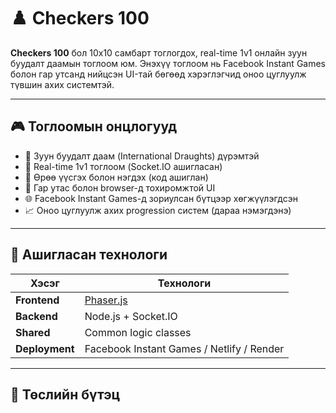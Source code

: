 # ♟️ Checkers 100

**Checkers 100** бол 10x10 самбарт тоглогдох, real-time 1v1 онлайн зуун буудалт даамын тоглоом юм. Энэхүү тоглоом нь Facebook Instant Games болон гар утсанд нийцсэн UI-тай бөгөөд хэрэглэгчид оноо цуглуулж түвшин ахих системтэй.

---

## 🎮 Тоглоомын онцлогууд

- 🧠 Зуун буудалт даам (International Draughts) дүрэмтэй
- 👥 Real-time 1v1 тоглоом (Socket.IO ашигласан)
- 🧩 Өрөө үүсгэх болон нэгдэх (код ашиглан)
- 📱 Гар утас болон browser-д тохиромжтой UI
- 🌐 Facebook Instant Games-д зориулсан бүтцээр хөгжүүлэгдсэн
- 📈 Оноо цуглуулж ахих progression систем (дараа нэмэгдэнэ)

---

## 🚀 Ашигласан технологи

| Хэсэг          | Технологи                                 |
| -------------- | ----------------------------------------- |
| **Frontend**   | [Phaser.js](https://phaser.io/)           |
| **Backend**    | Node.js + Socket.IO                       |
| **Shared**     | Common logic classes                      |
| **Deployment** | Facebook Instant Games / Netlify / Render |

---

## 📁 Төслийн бүтэц

